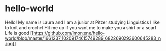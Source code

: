 # hello-world

Hello! My name is Laura and I am a junior at Pitzer studying Linguistics
I like to knit and crochet
Hit me up if you want me to make you a shirt or a scarf
Life is good
[[https://github.com/lmontene/hello-world/blob/master/1661237_10209174615749289_6822690293600645283_n.jpg]]

